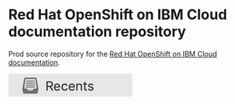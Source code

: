 # Red Hat OpenShift on IBM Cloud documentation repository

Prod source repository for the [Red Hat OpenShift on IBM Cloud documentation](https://cloud.ibm.com/docs/openshift?topic=openshift-getting-started).

![OpenShift tutorial diagram](/images/recents.png)
